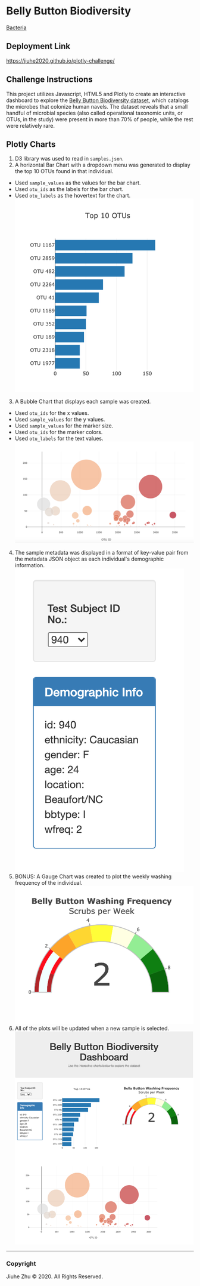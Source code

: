 # Belly Button Biodiversity
[Bacteria](https://www.fertilitycenter.com/wp-content/uploads/2017/07/iStock-518090962.jpg)
## Deployment Link
https://jiuhe2020.github.io/plotly-challenge/

## Challenge Instructions
This project utilizes Javascript, HTML5 and Plotly to create an interactive dashboard to explore the [Belly Button Biodiversity dataset](http://robdunnlab.com/projects/belly-button-biodiversity/), which catalogs the microbes that colonize human navels. The dataset reveals that a small handful of microbial species (also called operational taxonomic units, or OTUs, in the study) were present in more than 70% of people, while the rest were relatively rare.

## Plotly Charts
1. D3 library was used to read in `samples.json`.
2. A horizontal Bar Chart with a dropdown menu was generated to display the top 10 OTUs found in that individual.
- Used `sample_values` as the values for the bar chart.
- Used `otu_ids` as the labels for the bar chart.
- Used `otu_labels` as the hovertext for the chart. \
![Plotly_BarChart](https://github.com/Jiuhe2020/plotly-challenge/blob/master/images/Plotly_BarChart.png)
3. A Bubble Chart that displays each sample was created.
- Used `otu_ids` for the x values.
- Used `sample_values` for the y values.
- Used `sample_values` for the marker size.
- Used `otu_ids` for the marker colors.
- Used `otu_labels` for the text values. \
![Plotly_BubbleChart](https://github.com/Jiuhe2020/plotly-challenge/blob/master/images/Plotly_BubbleChart.png)
4. The sample metadata was displayed in a format of key-value pair from the metadata JSON object as each individual's demographic information. \
![Demographic_Info](https://github.com/Jiuhe2020/plotly-challenge/blob/master/images/Demographic_Info.png)
5. BONUS: A Gauge Chart was created to plot the weekly washing frequency of the individual. \
![Plotly_GaugeChart](https://github.com/Jiuhe2020/plotly-challenge/blob/master/images/Plotly_GaugeChart.png)
6. All of the plots will be updated when a new sample is selected. \
![Dashboard](https://github.com/Jiuhe2020/plotly-challenge/blob/master/images/Dashboard.png)

---
### Copyright
Jiuhe Zhu © 2020. All Rights Reserved.
